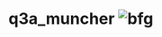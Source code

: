 # q3a_muncher ![bfg](https://icons.iconarchive.com/icons/th3-prophetman/game/48/Quake-III-Arena-icon.png)
